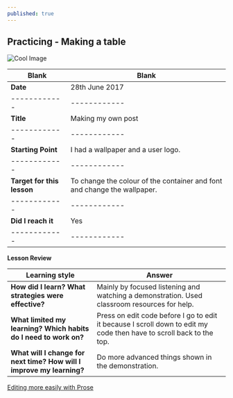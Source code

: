 ```yaml
---
published: true
---
```

## Practicing  - Making a table

![Cool Image]({{site.baseurl}}/http://www.planwallpaper.com/static/images/Nature-Beach-Scenery-Wallpaper-HD.jpg)

|     Blank            |  Blank       |
|    ------------      | ------------ |
|     **Date**         |  28th June 2017 |
|    ------------      | ------------ |
|     **Title**        |  Making my own post |
|    ------------      | ------------ |
|   **Starting Point**  |I had a wallpaper and a user logo.| 
|    ------------      | ------------ |
|   **Target for this lesson** | To change the colour of the container and font and change the wallpaper.|
|    ------------      | ------------ |
|   **Did I reach it** |     Yes      |
|    ------------      | ------------ |

**Lesson Review**

|   Learning style   |   Answer   |
|   ------------     |   ------------   |
|   **How did I learn? What strategies were effective?**   |  Mainly by focused listening and watching a demonstration. Used classroom resources for help.|
|   **What limited my learning? Which habits do I need to work on?**  |   Press on edit code before I go to edit it because I scroll down to edit my code then have to scroll back to the top.|
|   **What will I change for next time? How will I improve my learning?**  |  Do more advanced things shown in the demonstration.  |

[Editing more easily with Prose](http://prose.io/#TR1CK5H0T/TR1CK5H0T.github.io/tree/master/_posts "Prose")
